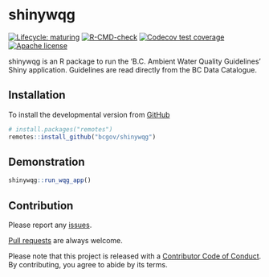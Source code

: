 
<!-- README.md is generated from README.Rmd. Please edit that file -->

# shinywqg

<!-- badges: start -->

[![Lifecycle:
maturing](https://img.shields.io/badge/lifecycle-maturing-blue.svg)](https://www.tidyverse.org/lifecycle/#maturing)
[![R-CMD-check](https://github.com/poissonconsulting/dbflobr/workflows/R-CMD-check/badge.svg)](https://github.com/poissonconsulting/dbflobr/actions)
[![Codecov test
coverage](https://codecov.io/gh/poissonconsulting/dbflobr/branch/master/graph/badge.svg)](https://codecov.io/gh/poissonconsulting/dbflobr?branch=master)
[![Apache
license](https://img.shields.io/badge/License-Apache%202.0-blue.svg)](https://opensource.org/licenses/Apache-2.0)
<!-- badges: end -->

shinywqg is an R package to run the ‘B.C. Ambient Water Quality
Guidelines’ Shiny application. Guidelines are read directly from the BC
Data Catalogue.

## Installation

To install the developmental version from
[GitHub](https://github.com/bcgov/shinywqg)

``` r
# install.packages("remotes")
remotes::install_github("bcgov/shinywqg")
```

## Demonstration

``` r
shinywqg::run_wqg_app()
```

## Contribution

Please report any [issues](https://github.com/bcgov/shinywqg/issues).

[Pull requests](https://github.com/bcgov/shinywqg/pulls) are always
welcome.

Please note that this project is released with a [Contributor Code of
Conduct](https://github.com/bcgov/shinywqg/blob/master/CODE_OF_CONDUCT.md).
By contributing, you agree to abide by its terms.
